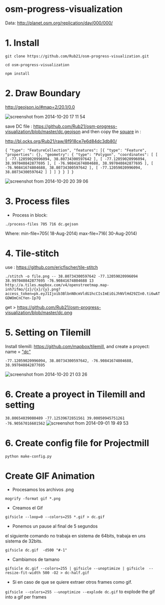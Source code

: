 osm-progress-visualization
==========================

Data: http://planet.osm.org/replication/day/000/000/

# 1. Install

`git clone https://github.com/Rub21/osm-progress-visualization.git`

`cd osm-progress-visualization`

`npm install`


# 2. Draw Boundary

 http://geojson.io/#map=2/20.1/0.0

![screenshot from 2014-10-20 17 11 54](https://cloud.githubusercontent.com/assets/1152236/4709206/c0c68120-589d-11e4-85f9-b6def29ce57a.png)

save  DC file : https://github.com/Rub21/osm-progress-visualization/blob/master/dc.geojson and then copy the [square](https://cloud.githubusercontent.com/assets/1152236/4711354/5b4f7588-58b9-11e4-9dd5-f69aaae032a1.png) in :

http://bl.ocks.org/Rub21/raw/8f918ce7e6d84dc3db80/

`{
  "type": "FeatureCollection",
  "features": [{
      "type": "Feature",
      "properties": {},
      "geometry": {
        "type": "Polygon",
        "coordinates": [
          [
            [
              -77.12059020996094,
              38.80734300597642
            ],
            [
              -77.12059020996094,
              38.997040842877695
            ],
            [
              -76.90841674804688,
              38.997040842877695
            ],
            [
              -76.90841674804688,
              38.80734300597642
            ],
            [
              -77.12059020996094,
              38.80734300597642
            ]
          ]
        ]
      }
    }
  ]
}`


![screenshot from 2014-10-20 20 39 06](https://cloud.githubusercontent.com/assets/1152236/4711417/b463ea54-58ba-11e4-9061-28fe2a17df11.png)

# 3. Process files

- Process in block:

`./process-files 705 716 dc.gejson`

Where:
min-file=705( 18-Aug-2014)
max-file=716( 30-Aug-2014)


# 4. Tile-stitch

use : https://github.com/ericfischer/tile-stitch

`./stitch -o file.png -- 38.80734300597642 -77.12059020996094 38.997040842877695 -76.90841674804688 13 http://a.tiles.mapbox.com/v4/openstreetmap.map-inh7ifmo/{z}/{x}/{y}.png?access_token=pk.eyJ1Ijoib3BlbnN0cmVldG1hcCIsImEiOiJhNVlHd29ZIn0.ti6wATGDWOmCnCYen-Ip7Q`

get > https://github.com/Rub21/osm-progress-visualization/blob/master/dc.png

 
# 5. Setting on Tilemill

Install tilemill: https://github.com/mapbox/tilemill, and create a proyect: name = ["dc"](https://cloud.githubusercontent.com/assets/1152236/4711662/657e0ef2-58be-11e4-81ff-b91e6354dd17.png)

`-77.12059020996094, 38.80734300597642, -76.90841674804688, 38.997040842877695`

 ![screenshot from 2014-10-20 21 03 26](https://cloud.githubusercontent.com/assets/1152236/4711650/2303de3a-58be-11e4-9b44-b20b0844a68d.png)


# 6. Create a proyect in Tilemill and setting 

`38.80654039080489 -77.12539672851561 39.00050945751261 -76.90567016601562`
![screenshot from 2014-09-01 19 49 53](https://cloud.githubusercontent.com/assets/1152236/4112841/2f7bb664-323b-11e4-8b08-b42a58f80194.png)


# 6. Create config file for Projectmill

`python make-config.py`

# Create GIF Animation

- Procesamos los archivos .png

`mogrify -format gif *.png`

- Creamos el Gif

`gifsicle --loop=0 --colors=255 *.gif > dc.gif`

- Ponemos un pause al final de 5 segundos

el siguiente comando no trabaja en sistema de 64bits, trabaja en uns sistema de 32bits.


`gifsicle dc.gif  -d500 "#-1"`

- Cambiamos de tamano 

`gifsicle dc.gif --colors=255 | gifsicle --unoptimize | gifsicle  --resize-fit-width 500 -O2 > dc-half.gif`


- Si en caso de que se quiere extraer otros frames  como gif.

 `gifsicle --colors=255 --unoptimize --explode dc.gif` to explode the gif into a gif per frames

